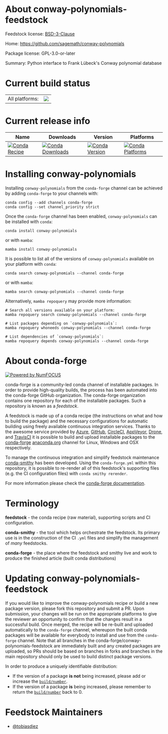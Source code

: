 About conway-polynomials-feedstock
==================================

Feedstock license: [BSD-3-Clause](https://github.com/conda-forge/conway-polynomials-feedstock/blob/main/LICENSE.txt)

Home: https://github.com/sagemath/conway-polynomials

Package license: GPL-3.0-or-later

Summary: Python interface to Frank Lübeck's Conway polynomial database

Current build status
====================


<table><tr><td>All platforms:</td>
    <td>
      <a href="https://dev.azure.com/conda-forge/feedstock-builds/_build/latest?definitionId=20849&branchName=main">
        <img src="https://dev.azure.com/conda-forge/feedstock-builds/_apis/build/status/conway-polynomials-feedstock?branchName=main">
      </a>
    </td>
  </tr>
</table>

Current release info
====================

| Name | Downloads | Version | Platforms |
| --- | --- | --- | --- |
| [![Conda Recipe](https://img.shields.io/badge/recipe-conway--polynomials-green.svg)](https://anaconda.org/conda-forge/conway-polynomials) | [![Conda Downloads](https://img.shields.io/conda/dn/conda-forge/conway-polynomials.svg)](https://anaconda.org/conda-forge/conway-polynomials) | [![Conda Version](https://img.shields.io/conda/vn/conda-forge/conway-polynomials.svg)](https://anaconda.org/conda-forge/conway-polynomials) | [![Conda Platforms](https://img.shields.io/conda/pn/conda-forge/conway-polynomials.svg)](https://anaconda.org/conda-forge/conway-polynomials) |

Installing conway-polynomials
=============================

Installing `conway-polynomials` from the `conda-forge` channel can be achieved by adding `conda-forge` to your channels with:

```
conda config --add channels conda-forge
conda config --set channel_priority strict
```

Once the `conda-forge` channel has been enabled, `conway-polynomials` can be installed with `conda`:

```
conda install conway-polynomials
```

or with `mamba`:

```
mamba install conway-polynomials
```

It is possible to list all of the versions of `conway-polynomials` available on your platform with `conda`:

```
conda search conway-polynomials --channel conda-forge
```

or with `mamba`:

```
mamba search conway-polynomials --channel conda-forge
```

Alternatively, `mamba repoquery` may provide more information:

```
# Search all versions available on your platform:
mamba repoquery search conway-polynomials --channel conda-forge

# List packages depending on `conway-polynomials`:
mamba repoquery whoneeds conway-polynomials --channel conda-forge

# List dependencies of `conway-polynomials`:
mamba repoquery depends conway-polynomials --channel conda-forge
```


About conda-forge
=================

[![Powered by
NumFOCUS](https://img.shields.io/badge/powered%20by-NumFOCUS-orange.svg?style=flat&colorA=E1523D&colorB=007D8A)](https://numfocus.org)

conda-forge is a community-led conda channel of installable packages.
In order to provide high-quality builds, the process has been automated into the
conda-forge GitHub organization. The conda-forge organization contains one repository
for each of the installable packages. Such a repository is known as a *feedstock*.

A feedstock is made up of a conda recipe (the instructions on what and how to build
the package) and the necessary configurations for automatic building using freely
available continuous integration services. Thanks to the awesome service provided by
[Azure](https://azure.microsoft.com/en-us/services/devops/), [GitHub](https://github.com/),
[CircleCI](https://circleci.com/), [AppVeyor](https://www.appveyor.com/),
[Drone](https://cloud.drone.io/welcome), and [TravisCI](https://travis-ci.com/)
it is possible to build and upload installable packages to the
[conda-forge](https://anaconda.org/conda-forge) [anaconda.org](https://anaconda.org/)
channel for Linux, Windows and OSX respectively.

To manage the continuous integration and simplify feedstock maintenance
[conda-smithy](https://github.com/conda-forge/conda-smithy) has been developed.
Using the ``conda-forge.yml`` within this repository, it is possible to re-render all of
this feedstock's supporting files (e.g. the CI configuration files) with ``conda smithy rerender``.

For more information please check the [conda-forge documentation](https://conda-forge.org/docs/).

Terminology
===========

**feedstock** - the conda recipe (raw material), supporting scripts and CI configuration.

**conda-smithy** - the tool which helps orchestrate the feedstock.
                   Its primary use is in the construction of the CI ``.yml`` files
                   and simplify the management of *many* feedstocks.

**conda-forge** - the place where the feedstock and smithy live and work to
                  produce the finished article (built conda distributions)


Updating conway-polynomials-feedstock
=====================================

If you would like to improve the conway-polynomials recipe or build a new
package version, please fork this repository and submit a PR. Upon submission,
your changes will be run on the appropriate platforms to give the reviewer an
opportunity to confirm that the changes result in a successful build. Once
merged, the recipe will be re-built and uploaded automatically to the
`conda-forge` channel, whereupon the built conda packages will be available for
everybody to install and use from the `conda-forge` channel.
Note that all branches in the conda-forge/conway-polynomials-feedstock are
immediately built and any created packages are uploaded, so PRs should be based
on branches in forks and branches in the main repository should only be used to
build distinct package versions.

In order to produce a uniquely identifiable distribution:
 * If the version of a package **is not** being increased, please add or increase
   the [``build/number``](https://docs.conda.io/projects/conda-build/en/latest/resources/define-metadata.html#build-number-and-string).
 * If the version of a package **is** being increased, please remember to return
   the [``build/number``](https://docs.conda.io/projects/conda-build/en/latest/resources/define-metadata.html#build-number-and-string)
   back to 0.

Feedstock Maintainers
=====================

* [@tobiasdiez](https://github.com/tobiasdiez/)

